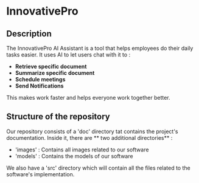 # InnovativePro

## Description

The InnovativePro AI Assistant is a tool that helps employees do their daily
tasks easier. It uses AI to let users chat with it to :

- **Retrieve specific document**
- **Summarize specific document**  
- **Schedule meetings**
- **Send Notifications**

This makes work faster and helps everyone work together better.



## Structure of the repository

Our repository consists of a 'doc' directory tat contains the project's 
documentation. Inside it, there are ** two additional directories** :

- 'images' : Contains all images related to our software
- 'models' : Contains the models of our software

We also have a 'src' directory which will contain all the files related to 
the software's implementation.

